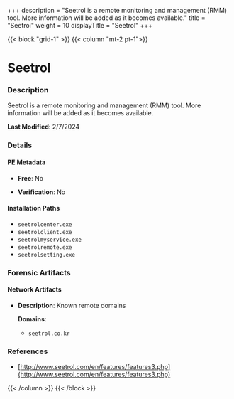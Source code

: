 +++
description = "Seetrol is a remote monitoring and management (RMM) tool. More information will be added as it becomes available."
title = "Seetrol"
weight = 10
displayTitle = "Seetrol"
+++


{{< block "grid-1" >}}
{{< column "mt-2 pt-1">}}

# Seetrol


### Description

Seetrol is a remote monitoring and management (RMM) tool. More information will be added as it becomes available.



**Last Modified**: 2/7/2024

### Details


#### PE Metadata


- **Free**: No

- **Verification**: No




#### Installation Paths
- `seetrolcenter.exe`
- `seetrolclient.exe`
- `seetrolmyservice.exe`
- `seetrolremote.exe`
- `seetrolsetting.exe`

### Forensic Artifacts




#### Network Artifacts

- **Description**: Known remote domains

  **Domains**:
    - `seetrol.co.kr`





### References
- [http://www.seetrol.com/en/features/features3.php](http://www.seetrol.com/en/features/features3.php)



{{< /column >}}
{{< /block >}}
